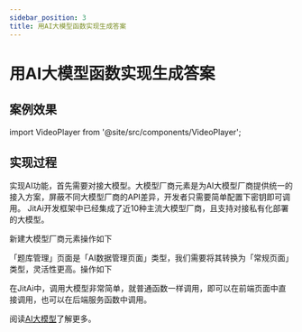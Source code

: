 ```yaml
---
sidebar_position: 3
title: 用AI大模型函数实现生成答案
---
```

# 用AI大模型函数实现生成答案

## 案例效果
import VideoPlayer from '@site/src/components/VideoPlayer';

<VideoPlayer relatePath="../../../tutorial/ai_func_effect.mp4" />

## 实现过程

实现AI功能，首先需要对接大模型。大模型厂商元素是为AI大模型厂商提供统一的接入方案，屏蔽不同大模型厂商的API差异，开发者只需要简单配置下密钥即可调用。
JitAi开发框架中已经集成了近10种主流大模型厂商，且支持对接私有化部署的大模型。

新建大模型厂商元素操作如下
<VideoPlayer relatePath="../../../tutorial/ai_func_llm.mp4" />

「题库管理」页面是「AI数据管理页面」类型，我们需要将其转换为「常规页面」类型，灵活性更高。操作如下

<VideoPlayer relatePath="../../../tutorial/ai_func_page_convert.mp4" />

在JitAi中，调用大模型非常简单，就普通函数一样调用，即可以在前端页面中直接调用，也可以在后端服务函数中调用。

<VideoPlayer relatePath="../../../tutorial/ai_func_page_event.mp4" />

阅读[AI大模型](../../devguide/ai-llm)了解更多。
